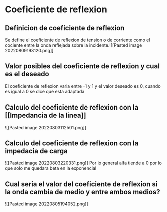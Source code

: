 # Coeficiente de reflexion


## Definicion de coeficiente de reflexion 
Se define el coeficiente de reflexion de tension o de corriente como el cociente entre la onda reflejada sobre la incidente.![[Pasted image 20220809193120.png]]



## Valor posibles del coeficiente de reflexion y cual es el deseado 
El coeficiente de reflexion varia entre -1 y 1 y el valor deseado es 0, cuando es igual a 0 se dice que esta adaptada



## Calculo del coeficiente de reflexion con la [[Impedancia de la linea]] 
![[Pasted image 20220803112501.png]]



## Calculo del coeficiente de reflexion con la impedacia de carga 
![[Pasted image 20220803220331.png]]
Por lo general alfa tiende a 0 por lo que solo me quedara beta en la exponencial



## Cual seria el valor del coeficiente de reflexion si la onda cambia de medio y entre ambos medios? 
![[Pasted image 20220805194052.png]]


